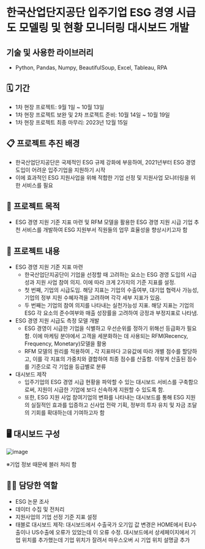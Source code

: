 # 한국산업단지공단 입주기업 ESG 경영 시급도 모델링 및 현황 모니터링 대시보드 개발



## 기술 및 사용한 라이브러리
- Python, Pandas, Numpy, BeautifulSoup, Excel, Tableau, RPA

## 🗓️ 기간

- 1차 현장 프로젝트: 9월 1일 ~ 10월 13일
- 1차 현장 프로젝트 보완 및 2차 프로젝트 준비: 10월 14일 ~ 10월 19일
- 1차 현장 프로젝트 최종 마무리: 2023년 12월 15일

## 📋 프로젝트 추진 배경

- 한국산업단지공단은 국제적인 ESG 규제 강화에 부응하여, 2021년부터 ESG 경영 도입이 어려운 입주기업을 지원하기 시작
- 이에 효과적인 ESG 지원사업을 위해 적합한 기업 선정 및 지원사업 모니터링을 위한 서비스를 필요

## 📝 프로젝트 목적

- ESG 경영 지원 기준 지표 마련 및 RFM 모델을 활용한 ESG 경영 지원 시급 기업 추천 서비스를 개발하여 ESG 지원부서 직원들의 업무 효율성을 향상시키고자 함

## 📃 프로젝트 내용

- ESG 경영 지원 기준 지표 마련
    - 한국산업단지공단이 기업을 선정할 때 고려하는 요소는 ESG 경영 도입의 시급성과 지원 사업 참여 의지. 이에 따라 크게 2가지의 기준 지표를 설정.
    - 첫 번째, 기업의 시급도임. 해당 지표는 기업의 수출여부, 대기업 협력사 가능성, 기업의 정부 지원 수혜자격을 고려하며 각각 세부 지표가 있음.
    - 두 번째는 기업의 참여 의지를 나타내는 실천가능성 지표. 해당 지표는 기업의 ESG 각 요소의 준수여부와 매출 성장률을 고려하여 긍정과 부정지표로 나타냄.
- ESG 경영 지원 시급도 측정 모델 개발
    - ESG 경영이 시급한 기업을 식별하고 우선순위를 정하기 위해선 등급화가 필요함. 이에 마케팅 분야에서 고객을 세분화하는 데 사용되는 RFM(Recency, Frequency, Monetary)모델을 활용
    - RFM 모델의 원리를 적용하여 , 각 지표마다 고유값에 따라 개별 점수를 할당하고, 이를 각 지표의 가중치와 결합하여 최종 점수를 산출함. 이렇게 산출된 점수를 기준으로 각 기업을 등급별로 분류
- 대시보드 제작
    - 입주기업의 ESG 경영 시급 현황을 파악할 수 있는 대시보드 서비스를 구축함으로써, 지원이 시급한 기업에 보다 신속하게 지원할 수 있도록 함.
    - 또한, ESG 지원 사업 참여기업의 변화를 나타내는 대시보드를 통해 ESG 지원의 실질적인 효과를 입증하고 신사업 전략 기획, 정부의 투자 유치 및 자금 조달의 기회를 확대하는데 기여하고자 함

## 🖥️ 대시보드 구성

![image](https://github.com/gapalyt/project3/assets/72669002/dd4a6900-aa3f-4236-a707-7d37a9f76b29)

※기업 정보 때문에 블러 처리 함

## 💁‍♀️ 담당한 역할

- ESG 논문 조사
- 데이터 수집 및 전처리
- 지원사업의 기업 선정 기준 지표 설정
- 태블로 대시보드 제작: 대시보드에서 수출국가 오기입 값 변경은 HOME에서 EU수출이나 US수출에 오류가 있었는데 이 오류 수정. 
대시보드에서 상세페이지에서 기업 위치를 추가했는데 기업 위치가 잘려서 마우스오버 시 기업 위치 설명글 추가
